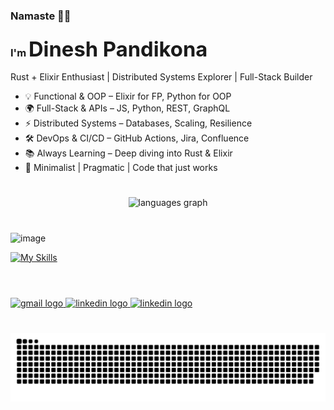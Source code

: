 ### Namaste 🙏🏽

<h3>
  I'm <span style="font-size: 2em;">Dinesh Pandikona</span>
</h3>

Rust + Elixir Enthusiast | Distributed Systems Explorer | Full-Stack Builder

- 💡 Functional & OOP – Elixir for FP, Python for OOP
- 🌍 Full-Stack & APIs – JS, Python, REST, GraphQL
- ⚡ Distributed Systems – Databases, Scaling, Resilience
- 🛠 DevOps & CI/CD – GitHub Actions, Jira, Confluence
- 📚 Always Learning – Deep diving into Rust & Elixir
- 🔹 Minimalist | Pragmatic | Code that just works
<h1></h1>

<div align="center">
  <img src="https://github-readme-stats.vercel.app/api/top-langs/?username=noworry-b-still&layout=compact" height="150" alt="languages graph"  />
</div>

<h1></h1>

<!--

<br clear="both">
<div align="left">
  
<img src="https://skillicons.dev/icons?i=git" height="30" alt="git logo"  />

<img src="https://skillicons.dev/icons?i=elixir" height="30" alt="Elixir logo"  />
  <img src="https://skillicons.dev/icons?i=phoenix" height="30" alt="phoenix logo"  />
   <img src="https://skillicons.dev/icons?i=java" height="30" alt="Java logo"  />
  <img src="https://skillicons.dev/icons?i=py" height="30" alt="python logo"  />
  <img src="https://skillicons.dev/icons?i=graphql" height="30" alt="graphql logo"  />
  <img src="https://skillicons.dev/icons?i=mysql" height="30" alt="mysql logo"  />
  <img src="https://skillicons.dev/icons?i=mongodb" height="30" alt="mongodb logo"  />
  <img src="https://skillicons.dev/icons?i=redis" height="30" alt="redis logo"  />
  <img src="https://skillicons.dev/icons?i=docker" height="30" alt="docker logo"  />
</div>
-->

![image](https://github.com/user-attachments/assets/48cfaebe-286f-4f2b-ac2c-9dad24aa4cc3)
<br clear="both">


[![My Skills](https://skillicons.dev/icons?i=elixir,c,rust,py,typescript,graphql,java,mysql,redis,mongodb&perline=4)](https://skillicons.dev)

<h1></h1>
<br clear="both">

  <a href="neupersonalusage@gmail.com" target="_blank">
    <img src="https://img.shields.io/static/v1?message=Gmail&logo=gmail&label=&color=D14836&logoColor=white&labelColor=&style=for-the-badge" height="35" alt="gmail logo"  />
  </a>
  <a href="https://www.linkedin.com/in/dinesh-pandikona" target="_blank">
    <img src="https://img.shields.io/static/v1?message=LinkedIn&logo=linkedin&label=&color=0077B5&logoColor=white&labelColor=&style=for-the-badge" height="35" alt="linkedin logo"  />
  </a>
   <a href="https://stackoverflow.com/users/15069288/dineshpandikona" target="_blank">
    <img src="https://img.shields.io/badge/stack%20overflow-FE7A16?logo=stack-overflow&logoColor=white&style=for-the-badge" height="35" alt="linkedin logo"  />
  </a>

</div>

<h1></h1>

![github-snake](https://raw.githubusercontent.com/lord-cosmos/lord-cosmos/output/github-contribution-grid-snake-dark.svg)
